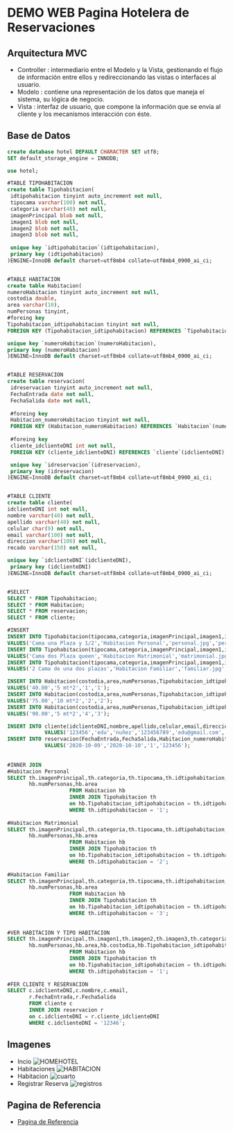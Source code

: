 # DEMO WEB Pagina Hotelera de Reservaciones
## Arquitectura MVC
- Controller : intermediario entre el Modelo y la Vista, gestionando el flujo de información entre ellos y redireccionando las vistas o interfaces al usuario.
- Modelo : contiene una representación de los datos que maneja el sistema, su lógica de negocio.
- Vista : interfaz de usuario, que compone la información que se envía al cliente y los mecanismos interacción con éste.
## Base de Datos
```sql
create database hotel DEFAULT CHARACTER SET utf8;
SET default_storage_engine = INNODB;

use hotel;

#TABLE TIPOHABITACION
create table Tipohabitacion(
 idtipohabitacion tinyint auto_increment not null,
 tipocama varchar(100) not null,
 categoria varchar(40) not null,
 imagenPrincipal blob not null,
 imagen1 blob not null,
 imagen2 blob not null,
 imagen3 blob not null,
 
 unique key `idtipohabitacion`(idtipohabitacion),
 primary key (idtipohabitacion)
)ENGINE=InnoDB default charset=utf8mb4 collate=utf8mb4_0900_ai_ci;


#TABLE HABITACION
create table Habitacion(
numeroHabitacion tinyint auto_increment not null,
costodia double,
area varchar(10),
numPersonas tinyint,
#foreing key
Tipohabitacion_idtipohabitacion tinyint not null,
FOREIGN KEY (Tipohabitacion_idtipohabitacion) REFERENCES `Tipohabitacion`(idtipohabitacion) ON DELETE NO ACTION ON UPDATE NO ACTION,

unique key `numeroHabitacion`(numeroHabitacion),
primary key (numeroHabitacion)
)ENGINE=InnoDB default charset=utf8mb4 collate=utf8mb4_0900_ai_ci;


#TABLE RESERVACION
create table reservacion(
 idreservacion tinyint auto_increment not null,
 FechaEntrada date not null,
 FechaSalida date not null,
 
 #foreing key
 Habitacion_numeroHabitacion tinyint not null,
 FOREIGN KEY (Habitacion_numeroHabitacion) REFERENCES `Habitacion`(numeroHabitacion) ON DELETE NO ACTION ON UPDATE NO ACTION,
 
 #foreing key
 cliente_idclienteDNI int not null,
 FOREIGN KEY (cliente_idclienteDNI) REFERENCES `cliente`(idclienteDNI) ON DELETE NO ACTION ON UPDATE NO ACTION,

 unique key `idreservacion`(idreservacion),
 primary key (idreservacion)
)ENGINE=InnoDB default charset=utf8mb4 collate=utf8mb4_0900_ai_ci;


#TABLE CLIENTE
create table cliente(
idclienteDNI int not null,
nombre varchar(40) not null,
apellido varchar(40) not null,
celular char(9) not null,
email varchar(100) not null,
direccion varchar(100) not null,
recado varchar(150) not null,

unique key `idclienteDNI`(idclienteDNI),
 primary key (idclienteDNI)
)ENGINE=InnoDB default charset=utf8mb4 collate=utf8mb4_0900_ai_ci;


#SELECT
SELECT * FROM Tipohabitacion;
SELECT * FROM Habitacion;
SELECT * FROM reservacion;
SELECT * FROM cliente;

#INSERT
INSERT INTO Tipohabitacion(tipocama,categoria,imagenPrincipal,imagen1,imagen2,imagen3)
VALUES('Cama una Plaza y 1/2','Habitacion Personal','personal.jpg','personal1.jpg','personal2.jpg','personal3.jpg');
INSERT INTO Tipohabitacion(tipocama,categoria,imagenPrincipal,imagen1,imagen2,imagen3)
VALUES('Cama dos Plaza queen','Habitacion Matrimonial','matrimonial.jpg','matrimonial1.jpg','matrimonial2.jpg','matrimonial3.jpg');
INSERT INTO Tipohabitacion(tipocama,categoria,imagenPrincipal,imagen1,imagen2,imagen3)
VALUES('2 Cama de una dos plazas','Habitacion Familiar','familiar.jpg','familiar1.jpg','familiar2.jpg','familiar3.jpg');

INSERT INTO Habitacion(costodia,area,numPersonas,Tipohabitacion_idtipohabitacion)
VALUES('40.00','5 mt*2','1','1');
INSERT INTO Habitacion(costodia,area,numPersonas,Tipohabitacion_idtipohabitacion)
VALUES('75.00','10 mt*2','2','2');
INSERT INTO Habitacion(costodia,area,numPersonas,Tipohabitacion_idtipohabitacion)
VALUES('90.00','5 mt*2','4','3');

INSERT INTO cliente(idclienteDNI,nombre,apellido,celular,email,direccion,recado) 
            VALUES('123456','edu','nuñez','123456789','edu@gmail.com','collique 3 zn','habitar');
INSERT INTO reservacion(FechaEntrada,FechaSalida,Habitacion_numeroHabitacion,cliente_idclienteDNI) 
            VALUES('2020-10-09','2020-10-10','1','123456');
            
            
#INNER JOIN
#Habitacion Personal
SELECT th.imagenPrincipal,th.categoria,th.tipocama,th.idtipohabitacion,
	   hb.numPersonas,hb.area
                    FROM Habitacion hb
                    INNER JOIN Tipohabitacion th
                    on hb.Tipohabitacion_idtipohabitacion = th.idtipohabitacion
                    WHERE th.idtipohabitacion = '1';
				
#Habitacion Matrimonial
SELECT th.imagenPrincipal,th.categoria,th.tipocama,th.idtipohabitacion,
	   hb.numPersonas,hb.area
                    FROM Habitacion hb
                    INNER JOIN Tipohabitacion th
                    on hb.Tipohabitacion_idtipohabitacion = th.idtipohabitacion
                    WHERE th.idtipohabitacion = '2';
                    
#Habitacion Familiar
SELECT th.imagenPrincipal,th.categoria,th.tipocama,th.idtipohabitacion,
	   hb.numPersonas,hb.area
                    FROM Habitacion hb
                    INNER JOIN Tipohabitacion th
                    on hb.Tipohabitacion_idtipohabitacion = th.idtipohabitacion
                    WHERE th.idtipohabitacion = '3';
                    
                    
#VER HABITACION Y TIPO HABITACION
SELECT th.imagenPrincipal,th.imagen1,th.imagen2,th.imagen3,th.categoria,
	   hb.numPersonas,hb.area,hb.costodia,hb.Tipohabitacion_idtipohabitacion
                    FROM Habitacion hb
                    INNER JOIN Tipohabitacion th
                    on hb.Tipohabitacion_idtipohabitacion = th.idtipohabitacion
                    WHERE th.idtipohabitacion = '1';
                    
#FER CLIENTE Y RESERVACION
SELECT c.idclienteDNI,c.nombre,c.email,
       r.FechaEntrada,r.FechaSalida
       FROM cliente c
       INNER JOIN reservacion r
       on c.idclienteDNI = r.cliente_idclienteDNI
       WHERE c.idclienteDNI = '12346';
```
## Imagenes
- Incio
![HOMEHOTEL](https://user-images.githubusercontent.com/68178186/95648724-362e1680-0a9f-11eb-841a-a939c5ca24ae.PNG)
- Habitaciones
![HABITACION](https://user-images.githubusercontent.com/68178186/95648729-39c19d80-0a9f-11eb-8821-0d63bfd9d351.PNG)
- Habitacion
![cuarto](https://user-images.githubusercontent.com/68178186/95648733-3b8b6100-0a9f-11eb-8a8a-23af9b3e39c8.PNG)
- Registrar Reserva
![registros](https://user-images.githubusercontent.com/68178186/95648734-3dedbb00-0a9f-11eb-8b84-c12359227d2c.PNG)


## Pagina de Referencia
- [Pagina de Referencia](https://practical-johnson-b72bbf.netlify.app/index.html "Pagina de Referencia")
